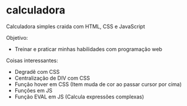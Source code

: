 # calculadora
 Calculadora simples craida com HTML, CSS e JavaScript
 
Objetivo:
- Treinar e praticar minhas habilidades com programação web

Coisas interessantes:
- Degradê com CSS
- Centralização de DIV com CSS
- Função hover em CSS (Item muda de cor ao passar cursor por cima)
- Funções em JS
- Função EVAL em JS (Calcula expressões complexas)
